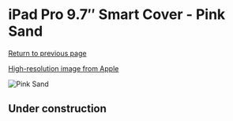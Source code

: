 # iPad Pro 9.7″ Smart Cover - Pink Sand

[Return to previous page](/ipad_pro97)

[High-resolution image from Apple](https://store.storeimages.cdn-apple.com/8756/as-images.apple.com/is/MNN92?wid=4500&hei=4500&fmt=png)

<div style="width: 512px"><img src="/almost_uncompressed/MNN92.webp" alt="Pink Sand"></div>

## Under construction
